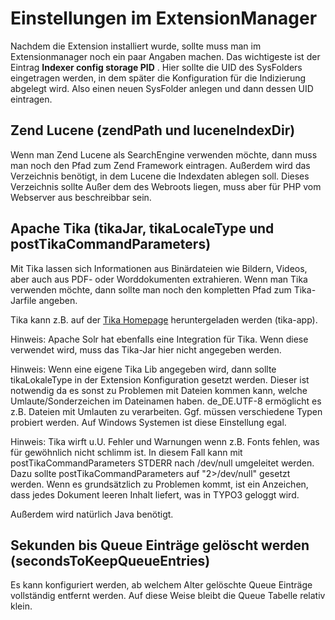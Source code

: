 Einstellungen im ExtensionManager
=================================

Nachdem die Extension installiert wurde, sollte muss man im Extensionmanager noch ein paar Angaben machen. Das wichtigeste ist der Eintrag **Indexer config storage PID** . Hier sollte die UID des SysFolders eingetragen werden, in dem später die Konfiguration für die Indizierung abgelegt wird. Also einen neuen SysFolder anlegen und dann dessen UID eintragen.

Zend Lucene (zendPath und luceneIndexDir)
-----------------------------------------

Wenn man Zend Lucene als SearchEngine verwenden möchte, dann muss man noch den Pfad zum Zend Framework eintragen. Außerdem wird das Verzeichnis benötigt, in dem Lucene die Indexdaten ablegen soll. Dieses Verzeichnis sollte Außer dem des Webroots liegen, muss aber für PHP vom Webserver aus beschreibbar sein.

Apache Tika (tikaJar, tikaLocaleType und postTikaCommandParameters)
----------------------------------------

Mit Tika lassen sich Informationen aus Binärdateien wie Bildern, Videos, aber auch aus PDF- oder Worddokumenten extrahieren. Wenn man Tika verwenden möchte, dann sollte man noch den kompletten Pfad zum Tika-Jarfile angeben.

Tika kann z.B. auf der [Tika Homepage](https://tika.apache.org/download.html) heruntergeladen werden (tika-app).

Hinweis: Apache Solr hat ebenfalls eine Integration für Tika. Wenn diese verwendet wird, muss das Tika-Jar hier nicht angegeben werden.

Hinweis: Wenn eine eigene Tika Lib angegeben wird, dann sollte tikaLokaleType in der Extension Konfiguration gesetzt werden. Dieser ist notwendig da es sonst zu Problemen mit Dateien kommen kann, welche Umlaute/Sonderzeichen im Dateinamen haben. de\_DE.UTF-8 ermöglicht es z.B. Dateien mit Umlauten zu verarbeiten. Ggf. müssen verschiedene Typen probiert werden. Auf Windows Systemen ist diese Einstellung egal.

Hinweis: Tika wirft u.U. Fehler und Warnungen wenn z.B. Fonts fehlen, was für gewöhnlich nicht schlimm ist. In diesem Fall kann mit 
postTikaCommandParameters STDERR nach /dev/null umgeleitet werden. Dazu sollte postTikaCommandParameters
auf "2>/dev/null" gesetzt werden. Wenn es grundsätzlich zu Problemen kommt, ist ein Anzeichen, dass jedes Dokument leeren Inhalt liefert, was
in TYPO3 geloggt wird. 

Außerdem wird natürlich Java benötigt.

Sekunden bis Queue Einträge gelöscht werden (secondsToKeepQueueEntries)
-----------------------------------------------------------------------

Es kann konfiguriert werden, ab welchem Alter gelöschte Queue Einträge vollständig entfernt werden. Auf diese Weise bleibt die Queue Tabelle relativ klein.
